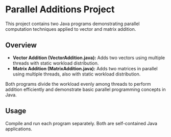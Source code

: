 # Parallel Additions Project

This project contains two Java programs demonstrating parallel computation techniques applied to vector and matrix addition.

## Overview

- **Vector Addition (VectorAddition.java):** Adds two vectors using multiple threads with static workload distribution.
- **Matrix Addition (MatrixAddition.java):** Adds two matrices in parallel using multiple threads, also with static workload distribution.

Both programs divide the workload evenly among threads to perform addition efficiently and demonstrate basic parallel programming concepts in Java.

## Usage

Compile and run each program separately. Both are self-contained Java applications.
